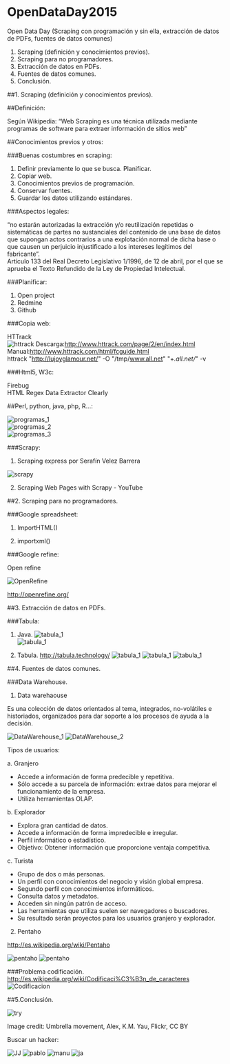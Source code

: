 # OpenDataDay2015
Open Data Day (Scraping con programación y sin ella, extracción de datos de PDFs, fuentes de datos comunes)  
  
1. Scraping (definición y conocimientos previos).
2. Scraping para no programadores.
3. Extracción de datos en PDFs.
4. Fuentes de datos comunes.  
5. Conclusión.
  
##1. Scraping (definición y conocimientos previos).   
  
##Definición:  

Según Wikipedia: “Web Scraping es una técnica utilizada mediante programas de software para extraer información de sitios web”  

##Conocimientos previos y otros:

###Buenas costumbres en scraping:  

1. Definir previamente lo que se busca. Planificar.  
2. Copiar web.  
3. Conocimientos previos de programación.  
4. Conservar fuentes.  
5. Guardar los datos utilizando estándares.  

###Aspectos legales:  

“no estarán autorizadas la extracción y/o reutilización repetidas o sistemáticas de partes no sustanciales del contenido de una base de datos que supongan actos contrarios a una explotación normal de dicha base o que causen un perjuicio injustificado a los intereses legítimos del fabricante”.  
Artículo 133 del Real Decreto Legislativo 1/1996, de 12 de abril, por el que se aprueba el Texto Refundido de la Ley de Propiedad Intelectual.  

###Planificar:

1. Open project  
2. Redmine  
3. Github  

###Copia web:   

HTTrack  
![httrack](/images/Httrack.png)
Descarga:http://www.httrack.com/page/2/en/index.html  
Manual:http://www.httrack.com/html/fcguide.html  
httrack "http://lujoyglamour.net/" -O "/tmp/www.all.net" "+*.all.net/*" -v  

###Html5, W3c:  

Firebug  
HTML Regex Data Extractor 
Clearly  

##Perl, python, java, php, R...:  

![programas_1](/images/programas_1.png)  
![programas_2](/images/programas_2.png)  
![programas_3](/images/programas_3.png)  

###Scrapy:  

1. Scraping express por Serafín Velez Barrera

![scrapy](/images/scrapy.png)

2. Scraping Web Pages with Scrapy - YouTube

  
##2. Scraping para no programadores.  
  
###Google spreadsheet:  

1. ImportHTML()  

  

2. importxml()  

  



###Google refine: 

Open refine  

![OpenRefine](/images/OpenRefine.png)

http://openrefine.org/ 

##3. Extracción de datos en PDFs. 
  
###Tabula:  
  1. Java.
  ![tabula_1](/images/No_tengo_java.png)  
  ![tabula_1](/images/java.png)  

  2. Tabula. 
  http://tabula.technology/ 
![tabula_1](/images/tabula_1.png)
![tabula_1](/images/tabula_2.png)
![tabula_1](/images/tabula_3.png)
    
##4. Fuentes de datos comunes.  
  
###Data Warehouse. 

1. Data warehaouse  

Es una colección de datos orientados al tema, integrados,
no-volátiles e historiados, organizados para dar soporte a los
procesos de ayuda a la decisión.  

![DataWarehouse_1](/images/DataWarehouse_1.png)
![DataWarehouse_2](/images/DataWarehouse_2.png)

Tipos de usuarios:   

a. Granjero  
- Accede a información de forma predecible y repetitiva.  
- Sólo accede a su parcela de información: extrae datos para mejorar el funcionamiento de la empresa.
- Utiliza herramientas OLAP. 

b. Explorador  
- Explora gran cantidad de datos.  
- Accede a información de forma impredecible e irregular.  
- Perfil informático o estadístico.  
- Objetivo: Obtener información que proporcione ventaja competitiva.  

c. Turista  
- Grupo de dos o más personas.  
- Un perfil con conocimientos del negocio y visión global empresa.  
- Segundo perfil con conocimientos informáticos.  
- Consulta datos y metadatos.  
- Acceden sin ningún patrón de acceso.  
- Las herramientas que utiliza suelen ser navegadores o buscadores.  
- Su resultado serán proyectos para los usuarios granjero y explorador.  

2. Pentaho  

http://es.wikipedia.org/wiki/Pentaho  

![pentaho](/images/pentaho_1.png)
![pentaho](/images/Pentaho_2.png)

###Problema codificación.   
http://es.wikipedia.org/wiki/Codificaci%C3%B3n_de_caracteres  
![Codificacion](/images/Codificacion.png)  

##5.Conclusión.  

![try](/images/try.jpg)  

Image credit: Umbrella movement, Alex, K.M. Yau, Flickr, CC BY  

Buscar un hacker:  

![JJ](/images/jj.JPG) 
![pablo](/images/pablo.jpg) 
![manu](/images/manu.jpg) 
![ja](/images/ja.JPG) 

  




